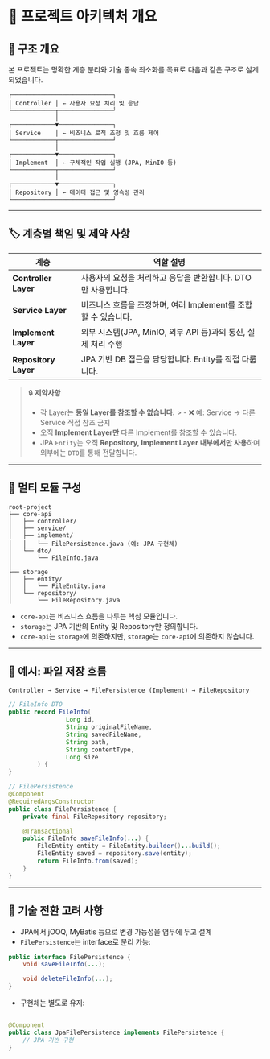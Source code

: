 # 🧱 프로젝트 아키텍처 개요

## 🧭 구조 개요

본 프로젝트는 명확한 계층 분리와 기술 종속 최소화를 목표로 다음과 같은 구조로 설계되었습니다.

```
┌────────────────────────────┐
│ Controller │ ← 사용자 요청 처리 및 응답
└────────────┬───────────────┘
             │
┌────────────▼───────────────┐
│ Service    │ ← 비즈니스 로직 조정 및 흐름 제어
└────────────┬───────────────┘
             │
┌────────────▼───────────────┐
│ Implement  │ ← 구체적인 작업 실행 (JPA, MinIO 등)
└────────────┬───────────────┘
             │
┌────────────▼───────────────┐
│ Repository │ ← 데이터 접근 및 영속성 관리
└────────────────────────────┘
```

---

## 🏷️ 계층별 책임 및 제약 사항

| 계층                   | 역할 설명                                       |
|----------------------|---------------------------------------------|
| **Controller Layer** | 사용자의 요청을 처리하고 응답을 반환합니다. DTO만 사용합니다.        |
| **Service Layer**    | 비즈니스 흐름을 조정하며, 여러 Implement를 조합할 수 있습니다.    |
| **Implement Layer**  | 외부 시스템(JPA, MinIO, 외부 API 등)과의 통신, 실제 처리 수행 |
| **Repository Layer** | JPA 기반 DB 접근을 담당합니다. Entity를 직접 다룹니다.       |

> 🔒 **제약사항**
> - 각 Layer는 **동일 Layer를 참조할 수 없습니다.**
    >   - ❌ 예: Service → 다른 Service 직접 참조 금지
> - 오직 **Implement Layer만** 다른 Implement를 참조할 수 있습니다.
> - JPA `Entity`는 오직 **Repository, Implement Layer 내부에서만 사용**하며 외부에는 `DTO`를 통해 전달합니다.

---

## 🧱 멀티 모듈 구성

```
root-project
├── core-api
│   ├── controller/
│   ├── service/
│   ├── implement/
│   │   └── FilePersistence.java (예: JPA 구현체)
│   └── dto/
│       └── FileInfo.java
│
├── storage
│   ├── entity/
│   │   └── FileEntity.java
│   └── repository/
│       └── FileRepository.java
```

- `core-api`는 비즈니스 흐름을 다루는 핵심 모듈입니다.
- `storage`는 JPA 기반의 Entity 및 Repository만 정의합니다.
- `core-api`는 `storage`에 의존하지만, `storage`는 `core-api`에 의존하지 않습니다.

---

## 🧩 예시: 파일 저장 흐름

```
Controller → Service → FilePersistence (Implement) → FileRepository
```

```java
// FileInfo DTO
public record FileInfo(
                Long id,
                String originalFileName,
                String savedFileName,
                String path,
                String contentType,
                Long size
        ) {
}

// FilePersistence
@Component
@RequiredArgsConstructor
public class FilePersistence {
    private final FileRepository repository;

    @Transactional
    public FileInfo saveFileInfo(...) {
        FileEntity entity = FileEntity.builder()...build();
        FileEntity saved = repository.save(entity);
        return FileInfo.from(saved);
    }
}
```

---

## 🧰 기술 전환 고려 사항

- JPA에서 jOOQ, MyBatis 등으로 변경 가능성을 염두에 두고 설계
- `FilePersistence`는 interface로 분리 가능:

```java
public interface FilePersistence {
    void saveFileInfo(...);

    void deleteFileInfo(...);
}
```

- 구현체는 별도로 유지:

```java

@Component
public class JpaFilePersistence implements FilePersistence {
    // JPA 기반 구현
}
```
